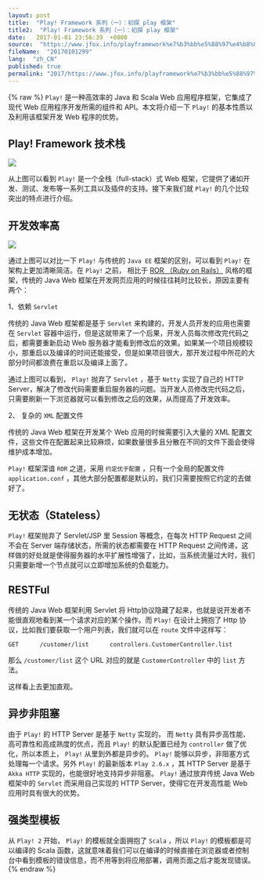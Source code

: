 ```yaml
---
layout: post
title:  "Play! Framework 系列（一）：初探 play 框架"
title2:  "Play! Framework 系列（一）：初探 play 框架"
date:   2017-01-01 23:56:39  +0800
source:  "https://www.jfox.info/playframework%e7%b3%bb%e5%88%97%e4%b8%80%e5%88%9d%e6%8e%a2play%e6%a1%86%e6%9e%b6.html"
fileName:  "20170101299"
lang:  "zh_CN"
published: true
permalink: "2017/https://www.jfox.info/playframework%e7%b3%bb%e5%88%97%e4%b8%80%e5%88%9d%e6%8e%a2play%e6%a1%86%e6%9e%b6.html"
---
```

{% raw %}
`Play!` 是一种高效率的 Java 和 Scala Web 应用程序框架，它集成了现代 Web 应用程序开发所需的组件和 API。本文将介绍一下 `Play!` 的基本性质以及利用该框架开发 Web 程序的优势。 

## Play! Framework 技术栈

![](a05a57c.png)

 从上图可以看到 `Play!` 是一个全栈（full-stack）式 Web 框架，它提供了诸如开发、测试、发布等一系列工具以及插件的支持。接下来我们就 `Play!` 的几个比较突出的特点进行介绍。 

## 开发效率高

![](d37a234.png)

 通过上图可以对比一下 `Play!` 与传统的 `Java EE` 框架的区别，可以看到 `Play!` 在架构上更加清晰简洁。在 `Play!` 之前， 相比于 [ROR （Ruby on Rails）](https://www.jfox.info/go.php?url=https://en.wikipedia.org/wiki/Ruby_on_Rails) 风格的框架，传统的 Java Web 框架在开发网页应用的时候往往耗时比较长，原因主要有两个： 

 1、依赖 `Servlet`

 传统的 Java Web 框架都是基于 `Servlet` 来构建的，开发人员开发的应用也需要在 `Servlet` 容器中运行，但是这就带来了一个后果，开发人员每次修改完代码之后，都需要重新启动 Web 服务器才能看到修改后的效果。如果某一个项目规模较小，那重启以及编译的时间还能接受，但是如果项目很大，那开发过程中所花的大部分时间都浪费在重启以及编译上面了。 

 通过上图可以看到， `Play!` 抛弃了 `Servlet` ，基于 `Netty` 实现了自己的 HTTP Server，解决了修改代码需要重启服务器的问题。当开发人员修改完代码之后，只需要刷新一下浏览器就可以看到修改之后的效果，从而提高了开发效率。 

 2、 复杂的 `XML` 配置文件 

传统的 Java Web 框架在开发某个 Web 应用的时候需要引入大量的 XML 配置文件，这些文件在配置起来比较麻烦，如果数量很多且分散在不同的文件下面会使得维护成本增加。

`Play!` 框架深谙 `ROR` 之道，采用 `约定优于配置` ，只有一个全局的配置文件 `application.conf` ，其他大部分配置都是默认的，我们只需要按照它约定的去做好了。 

## 无状态（Stateless）

`Play!` 框架抛弃了 Servlet/JSP 里 Session 等概念，在每次 HTTP Request 之间不会在 Server 端存储状态，所需的状态都需要在 HTTP Request 之间传递，这样做的好处就是使得服务器的水平扩展性增强了，比如，当系统流量过大时，我们只需要新增一个节点就可以立即增加系统的负载能力。 

## RESTFul

 传统的 Java Web 框架利用 Servlet 将 Http协议隐藏了起来，也就是说开发者不能很直观地看到某一个请求对应的某个操作。而 `Play!` 在设计上拥抱了 Http 协议，比如我们要获取一个用户列表，我们就可以在 `route` 文件中这样写： 

    GET      /customer/list      controllers.CustomerController.list

 那么 `/customer/list` 这个 URL 对应的就是 `CustomerController` 中的 `list` 方法。 

这样看上去更加直观。

## 异步非阻塞

 由于 `Play!` 的 HTTP Server 是基于 `Netty` 实现的， 而 `Netty` 具有异步高性能、高可靠性和高成熟度的优点，而且 `Play!` 的默认配置已经为 `controller` 做了优化，所以本质上， `Play!` 从里到外都是异步的。 `Play!` 能够以异步，非阻塞方式处理每一个请求。另外 `Play!` 的最新版本 `Play 2.6.x` ，其 HTTP Server 是基于 `Akka HTTP` 实现的，也能很好地支持异步非阻塞。 `Play!` 通过放弃传统 Java Web 框架中的 `Servlet` 而采用自己实现的 HTTP Server，使得它在开发高性能 Web 应用时具有很大的优势。 

## 强类型模板

 从 `Play! 2` 开始， `Play!` 的模板就全面拥抱了 `Scala` ，所以 `Play!` 的模板都是可以编译的 Scala 函数，这就意味着我们可以在编译的时候直接在浏览器或者控制台中看到模板的错误信息，而不用等到将应用部署，调用页面之后才能发现错误。
{% endraw %}